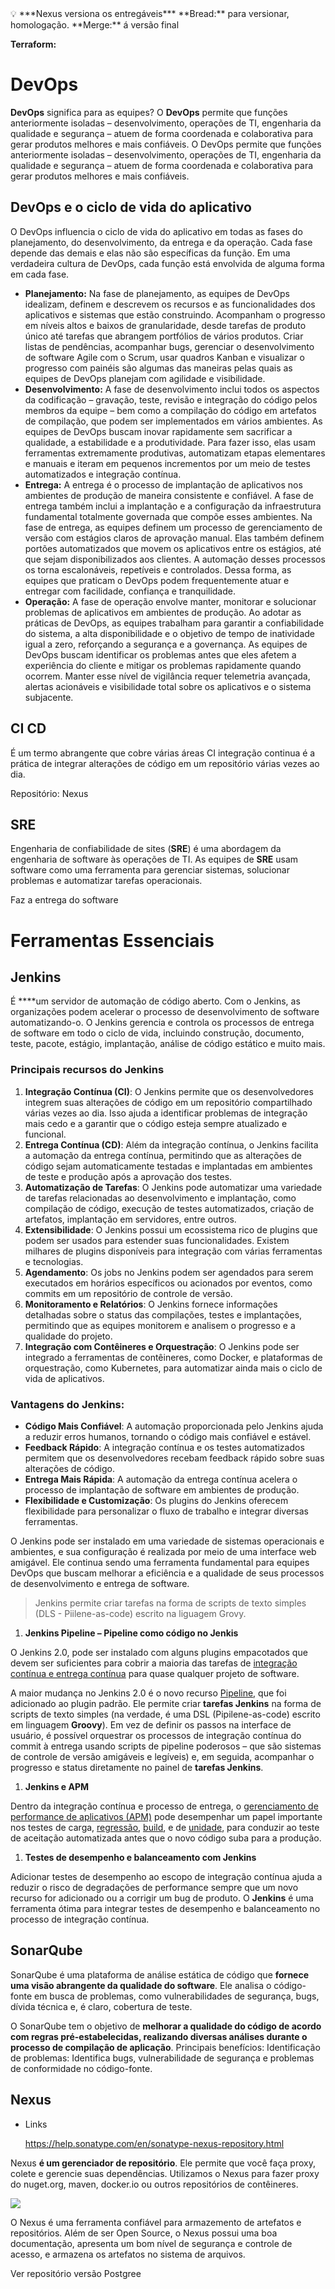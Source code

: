 <aside>
💡 ***Nexus versiona os entregáveis***
**Bread:** para versionar, homologação.
**Merge:** á versão final

**Terraform:**

</aside>

# DevOps

**DevOps** significa para as equipes? O **DevOps** permite que funções anteriormente isoladas – desenvolvimento, operações de TI, engenharia da qualidade e segurança – atuem de forma coordenada e colaborativa para gerar produtos melhores e mais confiáveis.
O DevOps permite que funções anteriormente isoladas – desenvolvimento, operações de TI, engenharia da qualidade e segurança – atuem de forma coordenada e colaborativa para gerar produtos melhores e mais confiáveis.

## **DevOps e o ciclo de vida do aplicativo**

O DevOps influencia o ciclo de vida do aplicativo em todas as fases do planejamento, do desenvolvimento, da entrega e da operação. Cada fase depende das demais e elas não são específicas da função. Em uma verdadeira cultura de DevOps, cada função está envolvida de alguma forma em cada fase.

- **Planejamento:** Na fase de planejamento, as equipes de DevOps idealizam, definem e descrevem os recursos e as funcionalidades dos aplicativos e sistemas que estão construindo. Acompanham o progresso em níveis altos e baixos de granularidade, desde tarefas de produto único até tarefas que abrangem portfólios de vários produtos. Criar listas de pendências, acompanhar bugs, gerenciar o desenvolvimento de software Agile com o Scrum, usar quadros Kanban e visualizar o progresso com painéis são algumas das maneiras pelas quais as equipes de DevOps planejam com agilidade e visibilidade.
- **Desenvolvimento:** A fase de desenvolvimento inclui todos os aspectos da codificação – gravação, teste, revisão e integração do código pelos membros da equipe – bem como a compilação do código em artefatos de compilação, que podem ser implementados em vários ambientes. As equipes de DevOps buscam inovar rapidamente sem sacrificar a qualidade, a estabilidade e a produtividade. Para fazer isso, elas usam ferramentas extremamente produtivas, automatizam etapas elementares e manuais e iteram em pequenos incrementos por um meio de testes automatizados e integração contínua.
- **Entrega:** A entrega é o processo de implantação de aplicativos nos ambientes de produção de maneira consistente e confiável. A fase de entrega também inclui a implantação e a configuração da infraestrutura fundamental totalmente governada que compõe esses ambientes. Na fase de entrega, as equipes definem um processo de gerenciamento de versão com estágios claros de aprovação manual. Elas também definem portões automatizados que movem os aplicativos entre os estágios, até que sejam disponibilizados aos clientes. A automação desses processos os torna escalonáveis, repetíveis e controlados. Dessa forma, as equipes que praticam o DevOps podem frequentemente atuar e entregar com facilidade, confiança e tranquilidade.
- **Operação:** A fase de operação envolve manter, monitorar e solucionar problemas de aplicativos em ambientes de produção. Ao adotar as práticas de DevOps, as equipes trabalham para garantir a confiabilidade do sistema, a alta disponibilidade e o objetivo de tempo de inatividade igual a zero, reforçando a segurança e a governança. As equipes de DevOps buscam identificar os problemas antes que eles afetem a experiência do cliente e mitigar os problemas rapidamente quando ocorrem. Manter esse nível de vigilância requer telemetria avançada, alertas acionáveis e visibilidade total sobre os aplicativos e o sistema subjacente.

## CI CD

É um termo abrangente que cobre várias áreas CI integração continua é a prática de integrar alterações de código em um repositório várias vezes ao dia.

Repositório: Nexus

## SRE

Engenharia de confiabilidade de sites (**SRE**) é uma abordagem da engenharia de software às operações de TI. As equipes de **SRE** usam software como uma ferramenta para gerenciar sistemas, solucionar problemas e automatizar tarefas operacionais.

Faz  a entrega do software

# Ferramentas Essenciais

## **Jenkins**

É ****um servidor de automação de código aberto. Com o Jenkins, as organizações podem acelerar o processo de desenvolvimento de software automatizando-o. 
O Jenkins gerencia e controla os processos de entrega de software em todo o ciclo de vida, incluindo construção, documento, teste, pacote, estágio, implantação, análise de código estático e muito mais.

### **Principais recursos do Jenkins**

1. **Integração Contínua (CI)**: O Jenkins permite que os desenvolvedores integrem suas alterações de código em um repositório compartilhado várias vezes ao dia. Isso ajuda a identificar problemas de integração mais cedo e a garantir que o código esteja sempre atualizado e funcional.
2. **Entrega Contínua (CD)**: Além da integração contínua, o Jenkins facilita a automação da entrega contínua, permitindo que as alterações de código sejam automaticamente testadas e implantadas em ambientes de teste e produção após a aprovação dos testes.
3. **Automatização de Tarefas**: O Jenkins pode automatizar uma variedade de tarefas relacionadas ao desenvolvimento e implantação, como compilação de código, execução de testes automatizados, criação de artefatos, implantação em servidores, entre outros.
4. **Extensibilidade**: O Jenkins possui um ecossistema rico de plugins que podem ser usados para estender suas funcionalidades. Existem milhares de plugins disponíveis para integração com várias ferramentas e tecnologias.
5. **Agendamento**: Os jobs no Jenkins podem ser agendados para serem executados em horários específicos ou acionados por eventos, como commits em um repositório de controle de versão.
6. **Monitoramento e Relatórios**: O Jenkins fornece informações detalhadas sobre o status das compilações, testes e implantações, permitindo que as equipes monitorem e analisem o progresso e a qualidade do projeto.
7. **Integração com Contêineres e Orquestração**: O Jenkins pode ser integrado a ferramentas de contêineres, como Docker, e plataformas de orquestração, como Kubernetes, para automatizar ainda mais o ciclo de vida de aplicativos.

### **Vantagens do Jenkins:**

- **Código Mais Confiável**: A automação proporcionada pelo Jenkins ajuda a reduzir erros humanos, tornando o código mais confiável e estável.
- **Feedback Rápido**: A integração contínua e os testes automatizados permitem que os desenvolvedores recebam feedback rápido sobre suas alterações de código.
- **Entrega Mais Rápida**: A automação da entrega contínua acelera o processo de implantação de software em ambientes de produção.
- **Flexibilidade e Customização**: Os plugins do Jenkins oferecem flexibilidade para personalizar o fluxo de trabalho e integrar diversas ferramentas.

O Jenkins pode ser instalado em uma variedade de sistemas operacionais e ambientes, e sua configuração é realizada por meio de uma interface web amigável. Ele continua sendo uma ferramenta fundamental para equipes DevOps que buscam melhorar a eficiência e a qualidade de seus processos de desenvolvimento e entrega de software.

> Jenkins permite criar tarefas na forma de scripts de texto simples (DLS - Piilene-as-code) escrito na liguagem Grovy.
> 
1. **Jenkins Pipeline – Pipeline como código no Jenkis**

O Jenkins 2.0, pode ser instalado com alguns plugins empacotados que devem ser suficientes para cobrir a maioria das tarefas de [integração contínua e entrega contínua](https://blog.mandic.com.br/artigos/explorando-devops-com-foco-em-cicd/) para quase qualquer projeto de software.

A maior mudança no Jenkins 2.0 é o novo recurso [Pipeline](https://jenkins.io/doc/book/pipeline/), que foi adicionado ao plugin padrão. Ele permite criar **tarefas Jenkins** na forma de scripts de texto simples (na verdade, é uma DSL (Pipilene-as-code) escrito em linguagem **Groovy**). Em vez de definir os passos na interface de usuário, é possível orquestrar os processos de integração contínua do commit à entrega usando scripts de pipeline poderosos – que são sistemas de controle de versão amigáveis e legíveis) e, em seguida, acompanhar o progresso e status diretamente no painel de **tarefas Jenkins**.

1. **Jenkins e APM**

Dentro da integração contínua e processo de entrega, o [gerenciamento de performance de aplicativos (APM)](https://en.wikipedia.org/wiki/Application_performance_management) pode desempenhar um papel importante nos testes de carga, [regressão](https://pt.wikipedia.org/wiki/Teste_de_regress%C3%A3o), [build](https://en.wikipedia.org/wiki/Build_verification_test), e de [unidade](https://pt.wikipedia.org/wiki/Teste_de_unidade), para conduzir ao teste de aceitação automatizada antes que o novo código suba para a produção.

1. **Testes de desempenho e balanceamento com Jenkins**

Adicionar testes de desempenho ao escopo de integração contínua ajuda a reduzir o risco de degradações de performance sempre que um novo recurso for adicionado ou a corrigir um bug de produto. O **Jenkins** é uma ferramenta ótima para integrar testes de desempenho e balanceamento no processo de integração contínua.

## SonarQube

SonarQube é uma plataforma de análise estática de código que **fornece uma visão abrangente da qualidade do software**. Ele analisa o código-fonte em busca de problemas, como vulnerabilidades de segurança, bugs, dívida técnica e, é claro, cobertura de teste.

O SonarQube tem o objetivo de **melhorar a qualidade do código de acordo com regras pré-estabelecidas, realizando diversas análises durante o processo de compilação de aplicação**. Principais benefícios: Identificação de problemas: Identifica bugs, vulnerabilidade de segurança e problemas de conformidade no código-fonte.

## Nexus

- Links
    
    https://help.sonatype.com/en/sonatype-nexus-repository.html
    

Nexus **é um gerenciador de repositório**. Ele permite que você faça proxy, colete e gerencie suas dependências. Utilizamos o Nexus para fazer proxy do nuget.org, maven, docker.io ou outros repositórios de contêineres.

![](..\nexus.png)


O Nexus é uma ferramenta confiável para armazemento de artefatos e repositórios. Além de ser Open Source, o Nexus possui uma boa documentação, apresenta um bom nível de segurança e controle de acesso, e armazena os artefatos no sistema de arquivos.

Ver repositório versão Postgree